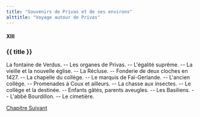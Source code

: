 ```yaml
---
title: "Souvenirs de Privas et de ses environs"
alttitle: "Voyage autour de Privas"
---
```


#### XIII

### {{ title }}

<div id="tltr">

La fontaine de Verdus. -- Les organes de Privas. -- L'égalité suprême. -- La
vieille et la nouvelle église. -- La Récluse. -- Fonderie de deux cloches en
1427. -- La chapelle du collège. -- Le marquis de Faï-Gerlande. -- L'ancien
collège. -- Promenades à Coux et ailleurs. -- La chasse aux insectes. -- Le
collège et la destinée. -- Enfants gâtés, parents aveugles. -- Les Basiliens. --
L'abbé Bourdillon. -- Le cimetière.

</div>

<div id="next">

[Chapitre Suivant](14.html)

</div>
